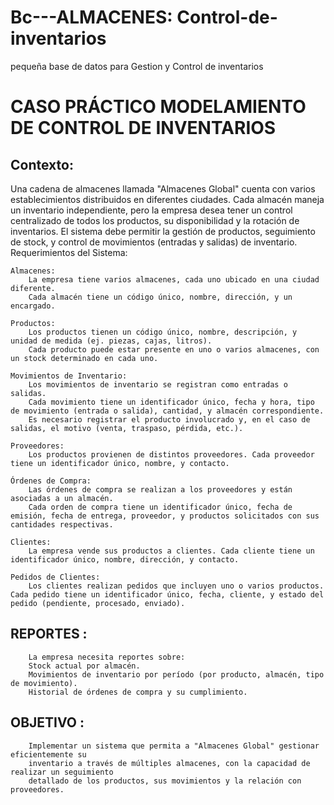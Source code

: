 # Bc---ALMACENES: Control-de-inventarios
pequeña base de datos para Gestion y Control de inventarios

# CASO PRÁCTICO MODELAMIENTO DE CONTROL DE INVENTARIOS

## Contexto:

Una cadena de almacenes llamada "Almacenes Global" cuenta con varios establecimientos distribuidos en diferentes ciudades. Cada almacén maneja un inventario independiente, pero la empresa desea tener un control centralizado de todos los productos, su disponibilidad y la rotación de inventarios. El sistema debe permitir la gestión de productos, seguimiento de stock, y control de movimientos (entradas y salidas) de inventario.
Requerimientos del Sistema:

    Almacenes:
        La empresa tiene varios almacenes, cada uno ubicado en una ciudad diferente.
        Cada almacén tiene un código único, nombre, dirección, y un encargado.

    Productos:
        Los productos tienen un código único, nombre, descripción, y unidad de medida (ej. piezas, cajas, litros).
        Cada producto puede estar presente en uno o varios almacenes, con un stock determinado en cada uno.

    Movimientos de Inventario:
        Los movimientos de inventario se registran como entradas o salidas.
        Cada movimiento tiene un identificador único, fecha y hora, tipo de movimiento (entrada o salida), cantidad, y almacén correspondiente.
        Es necesario registrar el producto involucrado y, en el caso de salidas, el motivo (venta, traspaso, pérdida, etc.).

    Proveedores:
        Los productos provienen de distintos proveedores. Cada proveedor tiene un identificador único, nombre, y contacto.

    Órdenes de Compra:
        Las órdenes de compra se realizan a los proveedores y están asociadas a un almacén.
        Cada orden de compra tiene un identificador único, fecha de emisión, fecha de entrega, proveedor, y productos solicitados con sus cantidades respectivas.

    Clientes:
        La empresa vende sus productos a clientes. Cada cliente tiene un identificador único, nombre, dirección, y contacto.

    Pedidos de Clientes:
        Los clientes realizan pedidos que incluyen uno o varios productos. Cada pedido tiene un identificador único, fecha, cliente, y estado del pedido (pendiente, procesado, enviado).

## REPORTES :

        La empresa necesita reportes sobre:
        Stock actual por almacén.
        Movimientos de inventario por período (por producto, almacén, tipo de movimiento).
        Historial de órdenes de compra y su cumplimiento.

## OBJETIVO : 
        Implementar un sistema que permita a "Almacenes Global" gestionar eficientemente su 
        inventario a través de múltiples almacenes, con la capacidad de realizar un seguimiento 
        detallado de los productos, sus movimientos y la relación con proveedores.







